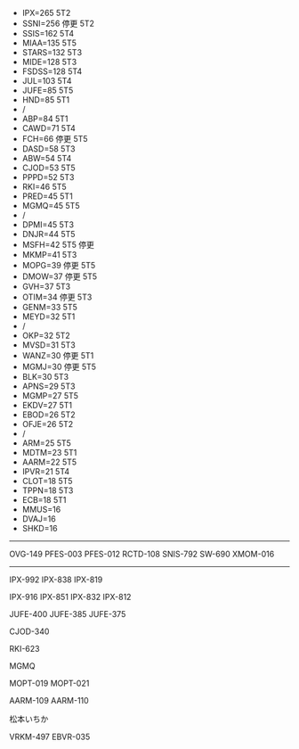 - IPX=265 5T2
- SSNI=256 停更 5T2
- SSIS=162 5T4
- MIAA=135 5T5
- STARS=132 5T3
- MIDE=128 5T3
- FSDSS=128 5T4
- JUL=103 5T4
- JUFE=85 5T5
- HND=85 5T1
- /
- ABP=84 5T1
- CAWD=71 5T4
- FCH=66 停更 5T5
- DASD=58 5T3
- ABW=54 5T4
- CJOD=53 5T5
- PPPD=52 5T3
- RKI=46 5T5
- PRED=45 5T1
- MGMQ=45 5T5
- /
- DPMI=45 5T3
- DNJR=44 5T5
- MSFH=42 5T5 停更
- MKMP=41 5T3
- MOPG=39 停更 5T5
- DMOW=37 停更 5T5
- GVH=37 5T3
- OTIM=34 停更 5T3
- GENM=33 5T5
- MEYD=32 5T1
- /
- OKP=32 5T2
- MVSD=31 5T3
- WANZ=30 停更 5T1
- MGMJ=30 停更 5T5
- BLK=30 5T3
- APNS=29 5T3
- MGMP=27 5T5
- EKDV=27 5T1
- EBOD=26 5T2
- OFJE=26 5T2
- /
- ARM=25 5T5
- MDTM=23 5T1
- AARM=22 5T5
- IPVR=21 5T4
- CLOT=18 5T5
- TPPN=18 5T3
- ECB=18 5T1
- MMUS=16
- DVAJ=16
- SHKD=16


---

OVG-149
PFES-003
PFES-012
RCTD-108
SNIS-792
SW-690
XMOM-016

---

IPX-992
IPX-838
IPX-819

IPX-916
IPX-851
IPX-832
IPX-812

JUFE-400
JUFE-385
JUFE-375

CJOD-340

RKI-623

MGMQ

MOPT-019
MOPT-021

AARM-109
AARM-110

松本いちか

VRKM-497
EBVR-035